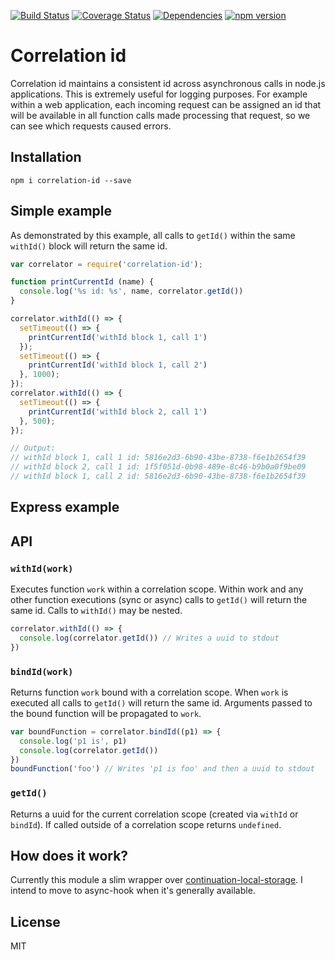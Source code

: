 [![Build Status](https://travis-ci.org/toboid/correlation-id.svg?branch=master)](https://travis-ci.org/toboid/correlation-id)
[![Coverage Status](https://coveralls.io/repos/github/toboid/correlation-id/badge.svg?branch=master)](https://coveralls.io/github/toboid/correlation-id?branch=master)
[![Dependencies](https://david-dm.org/toboid/correlation-id.svg)](https://github.com/toboid/correlation-id/blob/master/package.json)
[![npm version](https://badge.fury.io/js/correlation-id.svg)](https://badge.fury.io/js/correlation-id)

# Correlation id
Correlation id maintains a consistent id across asynchronous calls in node.js applications.
This is extremely useful for logging purposes. For example within a web application, each incoming request can be assigned an id that will be available in all function calls made processing that request, so we can see which requests caused errors.

## Installation
```shell
npm i correlation-id --save
```

## Simple example
As demonstrated by this example, all calls to `getId()` within the same `withId()` block will return the same id.
``` javascript
var correlator = require('correlation-id');

function printCurrentId (name) {
  console.log('%s id: %s', name, correlator.getId())
}

correlator.withId(() => {
  setTimeout(() => {
    printCurrentId('withId block 1, call 1')
  });
  setTimeout(() => {
    printCurrentId('withId block 1, call 2')
  }, 1000);
});
correlator.withId(() => {
  setTimeout(() => {
    printCurrentId('withId block 2, call 1')
  }, 500);
});

// Output:
// withId block 1, call 1 id: 5816e2d3-6b90-43be-8738-f6e1b2654f39
// withId block 2, call 1 id: 1f5f051d-0b98-489e-8c46-b9b0a0f9be09
// withId block 1, call 2 id: 5816e2d3-6b90-43be-8738-f6e1b2654f39
```

## Express example

## API
### `withId(work)`
Executes function `work` within a correlation scope. Within work and any other function executions (sync or async) calls to `getId()` will return the same id.
Calls to `withId()` may be nested.

```javascript
correlator.withId(() => {
  console.log(correlator.getId()) // Writes a uuid to stdout
})
```

### `bindId(work)`
Returns function `work` bound with a correlation scope. When `work` is executed all calls to `getId()` will return the same id. Arguments passed to the bound function will be propagated to `work`.

```javascript
var boundFunction = correlator.bindId((p1) => {
  console.log('p1 is', p1)
  console.log(correlator.getId())
})
boundFunction('foo') // Writes 'p1 is foo' and then a uuid to stdout
```

### `getId()`
Returns a uuid for the current correlation scope (created via `withId` or `bindId`). If called outside of a correlation scope returns `undefined`.

## How does it work?
Currently this module a slim wrapper over [continuation-local-storage](https://github.com/othiym23/node-continuation-local-storage). I intend to move to async-hook when it's generally available.

## License
MIT